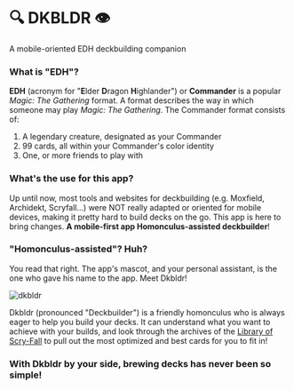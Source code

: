 # 🔍 DKBLDR 👁️

A mobile-oriented EDH deckbuilding companion

### What is "EDH"?
**EDH** (acronym for "**E**lder **D**ragon **H**ighlander") or **Commander** is a popular *Magic: The Gathering* format. A format describes the way in which someone may play *Magic: The Gathering*.
The Commander format consists of:
1. A legendary creature, designated as your Commander
2. 99 cards, all within your Commander's color identity
3. One, or more friends to play with

### What's the use for this app?
Up until now, most tools and websites for deckbuilding (e.g. Moxfield, Archidekt, Scryfall...) were NOT really adapted or oriented for mobile devices, making it pretty hard to build decks on the go.
This app is here to bring changes. **A mobile-first app Homonculus-assisted deckbuilder**!

### "Homonculus-assisted"? Huh?
You read that right. The app's mascot, and your personal assistant, is the one who gave his name to the app.
Meet Dkbldr!

![dkbldr](https://github.com/thibault-kine/edh-assistant/blob/mobile-ui/public/icons/icon-192x192.png)

Dkbldr (pronounced "Deckbuilder") is a friendly homonculus who is always eager to help you build your decks.
It can understand what you want to achieve with your builds, and look through the archives of the [Library of Scry-Fall](https://scryfall.com/) to pull out the most optimized and best cards for you to fit in!

### With Dkbldr by your side, brewing decks has never been so simple!
